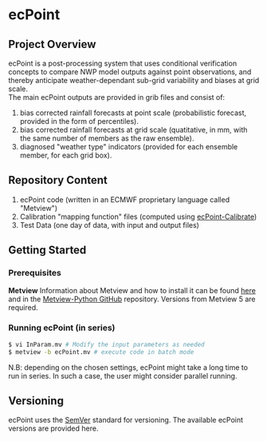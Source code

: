 # ecPoint

## Project Overview
ecPoint is a post-processing system that uses conditional verification concepts to compare NWP model outputs against point observations, and thereby anticipate weather-dependant sub-grid variability and biases at grid scale.  
The main ecPoint outputs are provided in grib files and consist of:
1. bias corrected rainfall forecasts at point scale (probabilistic forecast, provided in the form of percentiles).
2. bias corrected rainfall forecasts at grid scale (quatitative, in mm, with the same number of members as the raw ensemble).
3. diagnosed "weather type" indicators (provided for each ensemble member, for each grid box).

## Repository Content
1. ecPoint code (written in an ECMWF proprietary language called "Metview")
2. Calibration "mapping function" files (computed using [ecPoint-Calibrate](https://github.com/esowc/ecPoint-Calibrate/tree/master))
3. Test Data (one day of data, with input and output files)

## Getting Started

### Prerequisites

**Metview** 
Information about Metview and how to install it can be found [here](https://confluence.ecmwf.int/display/METV/Metview) and in the [Metview-Python GitHub](https://github.com/ecmwf/metview-python) repository. 
Versions from Metview 5 are required.

### Running ecPoint (in series)
```sh
$ vi InParam.mv # Modify the input parameters as needed
$ metview -b ecPoint.mv # execute code in batch mode
```
N.B: depending on the chosen settings, ecPoint might take a long time to run in series. In such a case, the user might consider parallel running.

## Versioning
ecPoint uses the [SemVer](https://semver.org/) standard for versioning. The available ecPoint versions are provided here.
